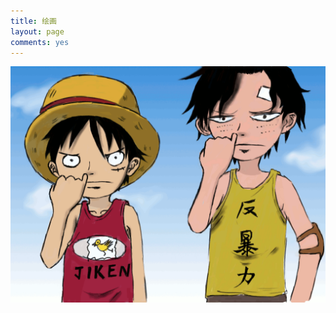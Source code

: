 ```yaml
---
title: 绘画
layout: page
comments: yes
---
```

<div id="draw"><img src="./image/2014-01-21.gif"></img></div>
